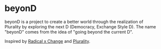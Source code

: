 # beyonD
beyonD is a project to create a better world through the realization of Plurality by exploring the next D (Democracy, Exchange Style D). The name "beyonD" comes from the idea of "going beyond the current D".

Inspired by [Radical x Change](https://www.radicalxchange.org/#message) and [Plurality](https://www.plurality.net).
